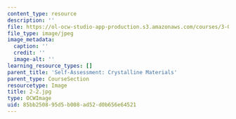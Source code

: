 ```yaml
---
content_type: resource
description: ''
file: https://ol-ocw-studio-app-production.s3.amazonaws.com/courses/3-091sc-introduction-to-solid-state-chemistry-fall-2010/85bb250895d5b008ad52d0b656e64521_2-2.jpg
file_type: image/jpeg
image_metadata:
  caption: ''
  credit: ''
  image-alt: ''
learning_resource_types: []
parent_title: 'Self-Assessment: Crystalline Materials'
parent_type: CourseSection
resourcetype: Image
title: 2-2.jpg
type: OCWImage
uid: 85bb2508-95d5-b008-ad52-d0b656e64521
---
```

